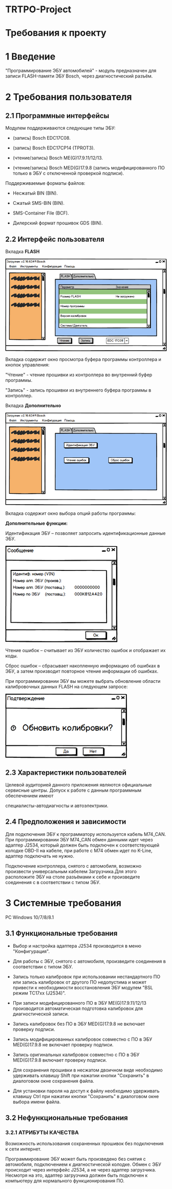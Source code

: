 
# TRTPO-Project

# Требования к проекту

# 1 Введение

"Программирование ЭБУ автомобилей" - модуль предназначен для записи FLASH-памяти ЭБУ Bosch, через диагностический разъём.

# 2 Требования пользователя

## 2.1 Программные интерфейсы

Модулем поддерживаются следующие типы ЭБУ:

* (запись) Bosch EDC17C08.

* (запись) Bosch EDC17CP14 (TPROT3).

* (чтение/запись) Bosch ME(G)17.9.11/12/13.

* (чтение/запись) Bosch MED(G)17.9.8 (запись модифицированного ПО только в ЭБУ с отключенной проверкой подписи). 

Поддерживаемые форматы файлов:

* Несжатый BIN (BIN).

* Сжатый SMS-BIN (BIN).

* SMS-Container File (BCF).

* Дилерский формат прошивок GDS (BIN).

## 2.2 Интерфейс пользователя

Вкладка **FLASH**

![рисунок 1](https://github.com/ShvedAlexander/TRTPO-Project/blob/master/Images/FLASH.png)

Вкладка содержит окно просмотра буфера программы контроллера и кнопок управления:

"Чтение" - чтение прошивки из контроллера во внутренний буфер программы.

"Запись" - запись прошивки из внутреннего буфера программы в контроллер.

Вкладка **Дополнительно**

![рисунок 2](https://github.com/ShvedAlexander/TRTPO-Project/blob/master/Images/%D0%94%D0%BE%D0%BF%D0%BE%D0%BB%D0%BD%D0%B8%D1%82%D0%B5%D0%BB%D1%8C%D0%BD%D0%BE.png)

Вкладка содержит окно выбора опций работы программы:

**Дополнительные функции:**

Идентификация ЭБУ – позволяет запросить идентификационные данные ЭБУ.

![рисунок 3](https://github.com/ShvedAlexander/TRTPO-Project/blob/master/Images/%D0%A1%D0%BE%D0%BE%D0%B1%D1%89%D0%B5%D0%BD%D0%B8%D0%B5.png)

Чтение ошибок – считывает из ЭБУ количество ошибок и отображает их коды.

Сброс ошибок – сбрасывает накопленную информацию об ошибках в ЭБУ, а затем производит повторное чтение информации об ошибках.


При программировании ЭБУ вы можете выбрать обновление области калибровочных данных FLASH на следующем запросе:

![рисунок 4](https://github.com/ShvedAlexander/TRTPO-Project/blob/master/Images/%D0%9F%D0%BE%D0%B4%D1%82%D0%B2%D0%B5%D1%80%D0%B6%D0%B4%D0%B5%D0%BD%D0%B8%D0%B5.png)

## 2.3 Характеристики пользователей

Целевой аудиторией данного приложения являются официальные сервисные центры. Допуск к работе с данным программным обеспечением имеют

специалисты-автодиагносты и автоэлектрики.

## 2.4 Предположения и зависимости

Для подключения ЭБУ к программатору используется кабель M74_CAN. При программировании ЭБУ M74_CAN обмен данными идет через адаптер 
J2534, который должен быть подключен к соответствующей колодке OBD-II на кабеле, при работе с М74 обмен идет по K-Line, адаптер 
подключать не нужно.
  
Подключение контроллера, снятого с автомобиля, возможно произвести универсальным кабелем Загрузчика.Для этого расположите ЭБУ на столе разъёмами к себе и произведите соединения с в соответствии с типом ЭБУ.

# 3 Системные требования

PC Windows 10/7/8/8.1

## 3.1 Функциональные требования

* Выбор и настройка адаптера J2534 производится в меню "Конфигурация".

* Для работы с ЭБУ, снятого с автомобиля, произведите соединения в соответствии с типом ЭБУ.
	
* Запись только калибровок при использовании нестандартного ПО или запись калибровок от другого ПО недопустима и может привести к необходимости восстановления ЭБУ модулем "BSL режим TC17xx (J2534)".
	
* При записи модифицированного ПО в ЭБУ ME(G)17.9.11/12/13 производится автоматическая подготовка калибровок для диагностической записи.
	
* Запись калибровок без ПО в ЭБУ MED(G)17.9.8 не включает проверку подписи.

* Запись модифицированных калибровок совместно с ПО в ЭБУ MED(G)17.9.8 не включает проверку подписи.
	
* Запись оригинальных калибровок совместно с ПО в ЭБУ MED(G)17.9.8 включает проверку подписи.

* Для сохранения прошивки в несжатом двоичном виде необходимо удерживать клавишу Shift при нажатии кнопки "Сохранить" в диалоговом окне сохранения файла.
	
* Для установки пароля на доступ к файлу необходимо удерживать клавишу Ctrl при нажатии кнопки "Сохранить" в диалоговом окне выбора имени файла.

## 3.2 Нефункциональные требования

### 3.2.1 АТРИБУТЫ КАЧЕСТВА

Возможность использования сохраненных прошивок без подключения к сети интернет.

Программирование ЭБУ может быть произведено без снятия с автомобиля, подключением к диагностической колодке. Обмен с ЭБУ происходит через интерфейс J2534, а не через адаптер загрузчика. Несмотря на это, адаптер загрузчика должен быть подключен к компьютеру для нормального функционирования ПО.
